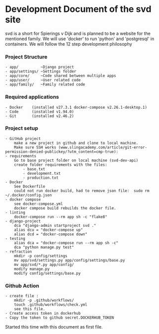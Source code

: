# Development Document of the svd site
svd is a short for Spierings v Dijk and is planned to be
a website for the mentioned family.
We will use 'docker' to run 'python' and 'postgresql' in containers. We
will follow the 12 step development philosophy

### Project Structure
	- app/		    ~Django project
    - app/settings/ ~Settings folder
	- app/core/	    ~Code shared between multiple apps
	- app/user/     ~User related code
	- app/family/   ~Family related code

### Required applications
    - Docker    (installed v27.3.1 docker-compose v2.26.1-desktop.1)
    - Code      (installed v1.94.0)
    - Git       (installed v2.46.2)

### Project setup
    - GitHub project
        make a new project in github and clone to local machine.
        Make sure SSH works (www.slingacademy.com/article/git-error-permission-denied-publickey/?utm_content=cmp-true):
    - requirements
        Go to base project folder on local machine (svd-dev-api)
        create folder requirements with the files:
            - base.txt
            - development.txt
            - production.txt
    - Docker
        See Dockerfile
        could not run docker build, had to remove json file:  sudo rm ~/.docker/config.json
    - docker compose
        see docker-compose.yml
        docker compose build rebuilds the docker file.
    - linting
        docker-compose run --rm app sh -c "flake8"
    - django-project
        dca "django-admin startproject svd ."
        alias dcu = "docker-compose up"
        alias dcd = "docker-compose down"
    - testing
        alias dca = "docker-compose run --rm app sh -c"
        dca "python manage.py test"
    - refraction
        mkdir -p config/settings
        mv app/svd/settings.py app/config/settings/base.py
        mv app/svd/*.py app/config/
        modify manage.py
        modify config/settings/base.py

### Github Action
    - create file :
        mkdir -p .github/workflows/
        touch .github/workflows/check.yml
        see this file.
    - Create access token in dockerhub
    - Copy the token to github secret.DOCKERHUB_TOKEN

Started this time with this document as first file.